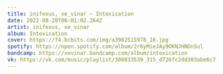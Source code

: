 ```yaml
---
title: inifexus, xe_vinar — Intoxication
date: 2022-08-20T06:01:02.264Z
artist: inifexus, xe_vinar
album: Intoxication
cover: https://f4.bcbits.com/img/a3982515978_16.jpg
spotify: https://open.spotify.com/album/2r6yMieJAy9OKNJHNGnSul
bandcamp: https://xevinar.bandcamp.com/album/intoxication
vk: https://vk.com/music/playlist/308833539_315_d726fc2dd303abe6c7
---
```

